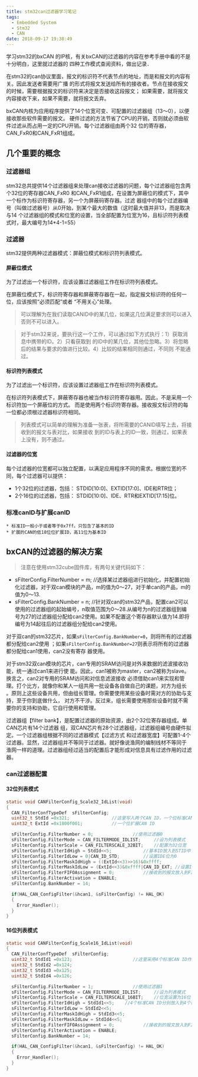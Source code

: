 ```yaml
---
title: stm32can过滤器学习笔记
tags:
  - Embedded System
  - Stm32
  - CAN
date: 2018-09-17 19:38:49
---
```



学习stm32的bxCAN 的IP核，有关bxCAN的过滤器的内容在参考手册中看的不是十分明白，这里就过滤器的
四种工作模式查阅资料，做出记录．

<!--more-->

在stm32的can协议里面，报文的标识符不代表节点的地址，而是和报文的内容有关。因此发送者需要用广播
的形式将报文发送给所有的接收者。节点在接收报文的时候，需要根据报文的标识符来决定是否接收这段报文；
如果需要，就将报文内容接收下来，如果不需要，就将报文丢弃。

bxCAN内核为应用程序提供了14个位宽可变、可配置的过滤器组（13～0），以便接收那些软件需要的报文。
硬件过滤的方法节省了CPU的开销，否则就必须由软件过滤从而占用一定的CPU开销。每个过滤器组由两个32
位的寄存器，CAN_FxR0和CAN_FxR1组成。

## 几个重要的概念

### 过滤器组

stm32总共提供14个过滤器组来处理can接收过滤器的问题，每个过滤器组包含两个32位的寄存器CAN_FxR0
和CAN_FxR1组成，在设置为屏蔽位的模式下，其中一个标作为标识符寄存器，另一个为屏蔽码寄存器。过滤
器组中的每个过滤器编号（叫做过滤器号）从0开始，到某个最大的数值（这时最大值并非13，而是取决与14
个过滤器组的模式和位宽的设置，当全部配置为位宽为16，且标识符列表模式时，最大编号为14*4-1=55）

### 过滤器

stm32提供两种过滤器模式：屏蔽位模式和标识符列表模式。

#### 屏蔽位模式

为了过滤出一个标识符，应该设置过滤器组工作在标识符列表模式。

在屏蔽位模式下，标识符寄存器和屏蔽寄存器在一起，指定报文标识符的任何一位，应该按照“必须匹配”或者
“不用关心”处理。

> 可以理解为在我们读取CANID中的某几位，如果这几位满足要求则可以进入否则不可以进入。

> 对于stm32来说，要执行这一个工作，可以通过如下方式执行：1）获取消息中携带的ID。2）只看获取到
的ID中的某几位，其他位忽略。3）将忽略后的结果与要求的值进行比较。4）比较的结果相同则通过，不同则
不能通过。

#### 标识符列表模式

为了过滤出一个标识符，应该设置过滤器组工作在标识符列表模式。

在标识符列表模式下，屏蔽寄存器也被当作标识符寄存器用。因此，不是采用一个标识符加一个屏蔽位的方式。
而是使用两个标识符寄存器。接收报文标识符的每一位都必须根过滤器标识符相同。

> 列表模式可以简单的理解为准备一张表，将所需要的CANID填写上去，将接收到的报文与表对比，如果接收
到的ID与表上的ID一致，则通过，如果表上没有，则不通过。

#### 过滤器的位宽

每个过滤器的位宽都可以独立配置，以满足应用程序不同的需求。根据位宽的不同，每个过滤器可以提供：

 * 1个32位的过滤器，包括： STDID[10:0]、EXTID[17:0]、IDE和RTR位；
 * 2个16位的过滤器，包括： STDID[10:0]、IDE、RTR和EXTID[17:15]位。

### 标准canID与扩展canID

	* 标准ID一般小于或者等于0x7ff。只包含了基本的ID
	* 扩展的CAN的低18位位扩展ID，高11位为基本ID

## bxCAN的过滤器的解决方案

> 注意在使用stm32cube固件库，有两句关键代码如下：
* sFilterConfig.FilterNumber = m; //选择某过滤器组进行初始化，并配置初始化过滤器，对于双can模块的产品，m的值为0～27，对于单can的产品，m的值为0～13.
* sFilterConfig.BankNumber = n; //针对双can的stm32产品，配置can2可以使用的过滤器组的起始编号，n取值范围为0～28.从编号为n的过滤器组到编号为27的过滤器组分配给can2使用。如果不配置这个寄存器默认值为14.即将编号为14起往后的过滤器组分配给can2使用。

对于双can的stm32芯片，如果`sFilterConfig.BankNumber=0`，则将所有的过滤器都分配给can2使用
；如果`sFilterConfig.BankNumber=27`则表示将所有的过滤器都分配给can1使用，can2没有寄存
器使用。

对于stm32双can模块的芯片，can专用的SRAM访问是对外来数据的滤波接收功能，统一通过can1来进行使
能。因此，can1被称为master，can2被称为slave。换言之，can2对专用的SRAM访问和对信息滤波接收
必须借助can1来实现和管理。打个比方，就像你和某人一组共用一批设备各自做自己的课题，对方为组长
。原则上这些设备共用，但由组长管理。你需要使用某些设备时需对方的协助与支持，至于你到底做什么，
对方不干涉。反过来，组长需要使用那些设备时就不需要你的支持和协助，它自行使用和管理。

过滤器组【filter bank】，是配置过滤器的原始资源，由2个32位寄存器组成。单CAN芯片有14个过滤器
组，双CAN芯片有28个过滤器组，过滤器组编号由硬件拟定。一个过滤器组根据不同的过滤器模式【过滤方式
和过滤器宽度】可配置1-4个过滤器。显然，过滤器组并不等同于过滤器。就好像说渔网的编制线材不等同于
渔网一样的道理。过滤器组经过适当的配置后才能形成对信息具有过滤作用的过滤器。

### can过滤器配置

#### 32位列表模式

```C
static void CANFilterConfig_Scale32_IdList(void)
{
  CAN_FilterConfTypeDef  sFilterConfig;
  uint32_t StdId =0x321;				//这里写入两个CAN ID，一个位标准CAN ID
  uint32_t ExtId =0x1800f001;			//一个位扩展CAN ID

  sFilterConfig.FilterNumber = 0;				//使用过滤器0
  sFilterConfig.FilterMode = CAN_FILTERMODE_IDLIST;		//设为列表模式
  sFilterConfig.FilterScale = CAN_FILTERSCALE_32BIT;	//配置为32位宽
  sFilterConfig.FilterIdHigh = StdId<<5;			//基本ID放入到STID中
  sFilterConfig.FilterIdLow = 0|CAN_ID_STD;			//设置IDE位为0
  sFilterConfig.FilterMaskIdHigh = ((ExtId<<3)>>16)&0xffff;
  sFilterConfig.FilterMaskIdLow = (ExtId<<3)&0xffff|CAN_ID_EXT;	//设置IDE位为1
  sFilterConfig.FilterFIFOAssignment = 0;			//接收到的报文放入到FIFO0中
  sFilterConfig.FilterActivation = ENABLE;
  sFilterConfig.BankNumber = 14;

  if(HAL_CAN_ConfigFilter(&hcan1, &sFilterConfig) != HAL_OK)
  {
    Error_Handler();
  }
}
```

#### 16位列表模式

```C
static void CANFilterConfig_Scale16_IdList(void)
{
  CAN_FilterConfTypeDef  sFilterConfig;
  uint32_t StdId1 =0x123;						//这里采用4个标准CAN ID作为例子
  uint32_t StdId2 =0x124;
  uint32_t StdId3 =0x125;
  uint32_t StdId4 =0x126;

  sFilterConfig.FilterNumber = 1;				//使用过滤器1
  sFilterConfig.FilterMode = CAN_FILTERMODE_IDLIST;		//设为列表模式
  sFilterConfig.FilterScale = CAN_FILTERSCALE_16BIT;	//位宽设置为16位
  sFilterConfig.FilterIdHigh = StdId1<<5;	 //4个标准CAN ID分别放入到4个存储中
  sFilterConfig.FilterIdLow = StdId2<<5;
  sFilterConfig.FilterMaskIdHigh = StdId3<<5;
  sFilterConfig.FilterMaskIdLow = StdId4<<5;
  sFilterConfig.FilterFIFOAssignment = 0;			//接收到的报文放入到FIFO0中
  sFilterConfig.FilterActivation = ENABLE;
  sFilterConfig.BankNumber = 14;

  if(HAL_CAN_ConfigFilter(&hcan1, &sFilterConfig) != HAL_OK)
  {
    Error_Handler();
  }
}
```
